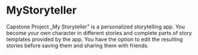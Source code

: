 # MyStoryteller
Capstone Project
„My Storyteller” is a personalized storytelling app. You become your own character in different stories and complete parts 
of story templates provided by the app. You have the option to edit the resulting stories before saving them and sharing them with 
friends.
